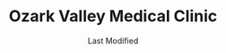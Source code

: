---
layout: location-page
date: Last Modified
description: "Local COVID-19 testing is available at Ozark Valley Medical Clinic in Branson, Missouri, USA."
permalink: "locations/missouri/branson/ozark-valley-medical-clinic/"
tags:
  - locations
  - missouri
title: Ozark Valley Medical Clinic
uniqueName: ozark-valley-medical-clinic
state: Missouri
stateAbbr: MO
hood: "Branson"
address: "1140 W State Hwy 76"
city: "Branson"
zip: "65616"
zipsNearby: "65604 65605 65608 65701 65715 65609 65766 65610 65611 65612 65614 65615 65616 65617 65618 65619 65620 65624 65623 65625 65627 65629 65657 65631 65633 65635 65636 65637 65641 65644 65646 65647 65648 64842 65652 65653 65654 65655 65656 65658 64844 65664 65666 65667 65669 65672 65673 65675 65676 65686 65679 65680 65681 64848 65702 65704 65705 65706 65707 65708 65645 65710 65638 65768 65712 65713 65714 65717 65720 65721 65723 65725 65726 65728 65729 65730 65731 65733 65734 64859 65737 65738 65739 65740 65741 64861 65742 65744 64862 65745 65746 65747 65752 65753 65630 65754 65801 65802 65803 65804 65805 65806 65807 65808 65809 65810 65814 65817 65890 65897 65898 65899 65755 64853 64866 64867 65756 65757 65759 65760 65761 65762 65765 65769 65770 65771 65772 65773 64873 64874 65781 65784 72611 72711 72613 72712 72714 72715 72716 72615 72616 72619 72718 72719 72623 72624 72626 72628 72648 72727 72728 72631 72632 72633 72634 72537 72732 72635 72733 72636 72735 72638 72639 72601 72602 72640 72544 72738 72740 72641 72742 72642 72630 72644 72745 72650 72651 72653 72654 72655 72658 72659 72660 72661 72662 72666 72751 72668 72752 72669 72670 72672 72756 72757 72758 72675 72762 72764 72765 72766 72677 72682 72683 72773 72685 72776 72687" 
mapUrl: "http://maps.apple.com/?q=Ozark+Valley+Medical+Clinic&address=1140+W+State+Hwy+76,Branson,Missouri,65616"
locationType: Drive-thru
phone: "417-317-5318"
website: "http://www.ozarkvalleymedical.com/"
onlineBooking: undefined
closed: undefined
closedUpdate: May 18th, 2020
notes: "By appointment only. Requires phone screen."
days: Contact for hours of operation.
ctaMessage: Learn more
ctaUrl: "http://www.ozarkvalleymedical.com/"
---